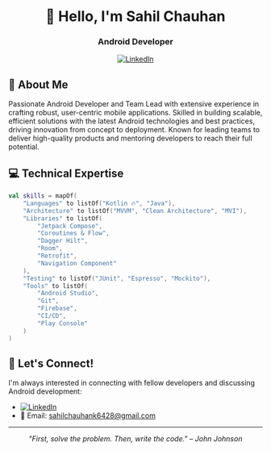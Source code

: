 <div align="center">

# 👋 Hello, I'm Sahil Chauhan 
### Android Developer

[![LinkedIn](https://img.shields.io/badge/LinkedIn-0077B5?style=for-the-badge&logo=linkedin&logoColor=white)](https://www.linkedin.com/in/sahil-chauhan-b1481720b/)

</div>

## 🚀 About Me
Passionate Android Developer and Team Lead with extensive experience in crafting robust, user-centric mobile applications. Skilled in building scalable, efficient solutions with the latest Android technologies and best practices, driving innovation from concept to deployment. Known for leading teams to deliver high-quality products and mentoring developers to reach their full potential.

## 💻 Technical Expertise

```kotlin
val skills = mapOf(
    "Languages" to listOf("Kotlin 🔥", "Java"),
    "Architecture" to listOf("MVVM", "Clean Architecture", "MVI"),
    "Libraries" to listOf(
        "Jetpack Compose",
        "Coroutines & Flow",
        "Dagger Hilt",
        "Room",
        "Retrofit",
        "Navigation Component"
    ),
    "Testing" to listOf("JUnit", "Espresso", "Mockito"),
    "Tools" to listOf(
        "Android Studio",
        "Git",
        "Firebase",
        "CI/CD",
        "Play Console"
    )
)
```

## 🤝 Let's Connect!

I'm always interested in connecting with fellow developers and discussing Android development:

- [![LinkedIn](https://img.shields.io/badge/LinkedIn-0077B5?style=for-the-badge&logo=linkedin&logoColor=white)](https://www.linkedin.com/in/sahil-chauhan-b1481720b/)
- 📧 Email: sahilchauhank6428@gmail.com



---
<div align="center">

*"First, solve the problem. Then, write the code." – John Johnson*

</div>
